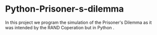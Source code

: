 # Python-Prisoner-s-dilemma
In this project we program the simulation of the Prisoner's Dilemma as it was intended by the RAND Coperation but in Python .

